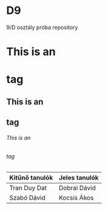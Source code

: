 # D9
9/D osztály próba repository
# This is an <h1> tag
## This is an <h2> tag
###### This is an <h6> tag

Kitűnő tanulók | Jeles tanulók
------------ | -------------
Tran Duy Dat | Dobrai Dávid
Szabó Dávid | Kocsis Ákos
